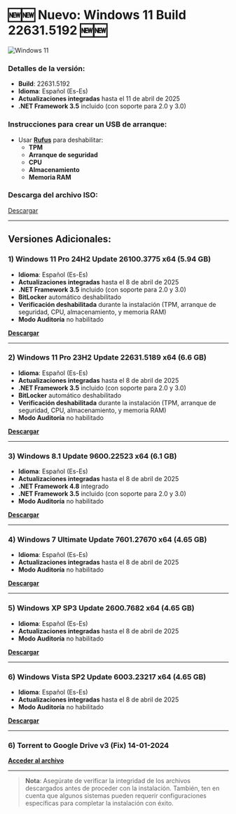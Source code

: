 # 🆕🆕 **Nuevo: Windows 11 Build 22631.5192** 🆕🆕

![Windows 11](https://upload.wikimedia.org/wikipedia/commons/thumb/e/e6/Windows_11_logo.svg/960px-Windows_11_logo.svg.png)

### Detalles de la versión:
- **Build**: 22631.5192
- **Idioma**: Español (Es-Es)
- **Actualizaciones integradas** hasta el 11 de abril de 2025
- **.NET Framework 3.5** incluido (con soporte para 2.0 y 3.0)

### Instrucciones para crear un USB de arranque:
- Usar [**Rufus**](https://rufus.ie) para deshabilitar:
    - **TPM**
    - **Arranque de seguridad**
    - **CPU**
    - **Almacenamiento**
    - **Memoria RAM**

### Descarga del archivo ISO:
[Descargar](https://t.me/+fqF2-7edU9w5OWNh)

---

## Versiones Adicionales:

### 1) Windows 11 Pro 24H2 Update 26100.3775 x64 (5.94 GB)
- **Idioma**: Español (Es-Es)
- **Actualizaciones integradas** hasta el 8 de abril de 2025
- **.NET Framework 3.5** incluido (con soporte para 2.0 y 3.0)
- **BitLocker** automático deshabilitado
- **Verificación deshabilitada** durante la instalación (TPM, arranque de seguridad, CPU, almacenamiento, y memoria RAM)
- **Modo Auditoría** no habilitado

**[Descargar](https://t.me/+fqF2-7edU9w5OWNh)**

---

### 2) Windows 11 Pro 23H2 Update 22631.5189 x64 (6.6 GB)
- **Idioma**: Español (Es-Es)
- **Actualizaciones integradas** hasta el 8 de abril de 2025
- **.NET Framework 3.5** incluido (con soporte para 2.0 y 3.0)
- **BitLocker** automático deshabilitado
- **Verificación deshabilitada** durante la instalación (TPM, arranque de seguridad, CPU, almacenamiento, y memoria RAM)
- **Modo Auditoría** no habilitado

**[Descargar](https://t.me/+fqF2-7edU9w5OWNh)**

---

### 3) Windows 8.1 Update 9600.22523 x64 (6.1 GB)
- **Idioma**: Español (Es-Es)
- **Actualizaciones integradas** hasta el 8 de abril de 2025
- **.NET Framework 4.8** integrado
- **.NET Framework 3.5** incluido (con soporte para 2.0 y 3.0)
- **Modo Auditoría** no habilitado

**[Descargar](https://t.me/+fqF2-7edU9w5OWNh)**

---

### 4) Windows 7 Ultimate Update 7601.27670 x64 (4.65 GB)
- **Idioma**: Español (Es-Es)
- **Actualizaciones integradas** hasta el 8 de abril de 2025
- **Modo Auditoría** no habilitado

**[Descargar](https://t.me/+fqF2-7edU9w5OWNh)**

---

### 5) Windows XP SP3 Update 2600.7682 x64 (4.65 GB)
- **Idioma**: Español (Es-Es)
- **Actualizaciones integradas** hasta el 8 de abril de 2025
- **Modo Auditoría** no habilitado

**[Descargar](https://t.me/+fqF2-7edU9w5OWNh)**

---

### 6) Windows Vista SP2 Update 6003.23217 x64 (4.65 GB)
- **Idioma**: Español (Es-Es)
- **Actualizaciones integradas** hasta el 8 de abril de 2025
- **Modo Auditoría** no habilitado

**[Descargar](https://t.me/+fqF2-7edU9w5OWNh)**

---

### 6) Torrent to Google Drive v3 (Fix) 14-01-2024
**[Acceder al archivo](https://colab.research.google.com/drive/17TY-1J7XhcwWul4nfZ4X5dBnbNXgOjvL?usp=sharing)**

---

> **Nota**: Asegúrate de verificar la integridad de los archivos descargados antes de proceder con la instalación. También, ten en cuenta que algunos sistemas pueden requerir configuraciones específicas para completar la instalación con éxito.
